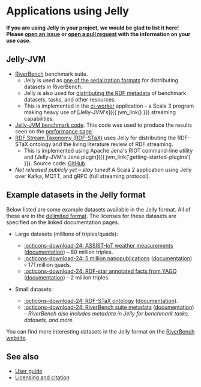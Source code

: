 # Applications using Jelly

**If you are using Jelly in your project, we would be glad to list it here! Please [open an issue](https://github.com/Jelly-RDF/jelly-rdf.github.io/issues/new/choose) or [open a pull request](https://github.com/Jelly-RDF/jelly-rdf.github.io/edit/main/docs/use-cases.md) with the information on your use case.**

## Jelly-JVM

- [RiverBench](https://w3id.org/riverbench) benchmark suite.
    - Jelly is used as [one of the serialization formats](https://w3id.org/riverbench/v/dev/documentation/dataset-release-format) for distributing datasets in RiverBench.
    - Jelly is also used for [distributing the RDF metadata](https://w3id.org/riverbench/v/dev/documentation/metadata) of benchmark datasets, tasks, and other resources.
    - This is implemented in the [ci-worker](https://github.com/RiverBench/ci-worker) application – a Scala 3 program making heavy use of [Jelly-JVM's]({{ jvm_link() }}) streaming capabilities.
- [Jelly-JVM benchmark code](https://github.com/Jelly-RDF/jvm-benchmarks). This code was used to produce the results seen on the [performance page](performance.md).
- [RDF Stream Taxonomy (RDF-STaX)](https://w3id.org/stax) uses Jelly for distributing the RDF-STaX ontology and the living literature review of RDF streaming.
    - This is implemented using Apache Jena's RIOT command-line utility and [Jelly-JVM's Jena plugin]({{ jvm_link('getting-started-plugins') }}). Source code: [GitHub](https://github.com/RDF-STaX/ci-worker).
- *Not released publicly yet – stay tuned!* A Scala 2 application using Jelly over Kafka, MQTT, and gRPC (full streaming protocol).

## Example datasets in the Jelly format

Below listed are some example datasets available in the Jelly format. All of these are in the [delimited format](user-guide.md#delimited-vs-non-delimited-jelly). The licenses for these datasets are specified on the linked documentation pages.

- Large datasets (millions of triples/quads):
    - [:octicons-download-24: ASSIST-IoT weather measurements](https://w3id.org/riverbench/datasets/assist-iot-weather/1.0.3/files/jelly_full.jelly.gz) ([documentation](https://w3id.org/riverbench/datasets/assist-iot-weather/1.0.3)) – 80 million triples.
    - [:octicons-download-24: 5 million nanopublications](https://w3id.org/riverbench/datasets/nanopubs/1.0.3/files/jelly_full.jelly.gz) ([documentation](https://w3id.org/riverbench/datasets/nanopubs/1.0.3)) – 171 million quads.
    - [:octicons-download-24: RDF-star annotated facts from YAGO](https://w3id.org/riverbench/datasets/yago-annotated-facts/1.0.3/files/jelly_full.jelly.gz) ([documentation](https://w3id.org/riverbench/datasets/yago-annotated-facts/1.0.3)) – 2 million triples.

- Small datasets:
    - [:octicons-download-24: RDF-STaX ontology](https://w3id.org/stax/1.1.3/ontology.jelly) ([documentation](https://w3id.org/stax/1.1.3/ontology)).
    - [:octicons-download-24: RiverBench suite metadata](https://w3id.org/riverbench/v/dev.jelly) ([documentation](https://w3id.org/riverbench/v/dev/documentation/metadata)) – *RiverBench also includes metadata in Jelly for benchmark tasks, datasets, and more.*

You can find more interesting datasets in the Jelly format on the [RiverBench website](https://w3id.org/riverbench/dev/datasets).

## See also

- [User guide](user-guide.md)
- [Licensing and citation](licensing.md)
